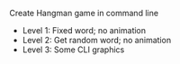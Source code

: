Create Hangman game in command line
- Level 1: Fixed word; no animation
- Level 2: Get random word; no animation
- Level 3: Some CLI graphics
